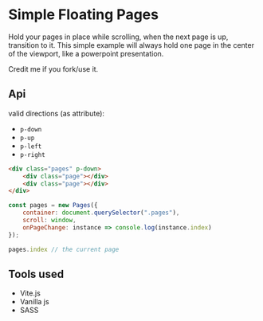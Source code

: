 # Simple Floating Pages
Hold your pages in place while scrolling, when the next page is up, transition to it. This simple example will always hold one page in the center of the viewport, like a powerpoint presentation.

Credit me if you fork/use it.

## Api
valid directions (as attribute):

- `p-down`
- `p-up`
- `p-left`
- `p-right`
```html
<div class="pages" p-down>
    <div class="page"></div>
    <div class="page"></div>
</div>
```

```js
const pages = new Pages({
    container: document.querySelector(".pages"),
    scroll: window,
    onPageChange: instance => console.log(instance.index)
});

pages.index // the current page
```

## Tools used
 - Vite.js
 - Vanilla js
 - SASS